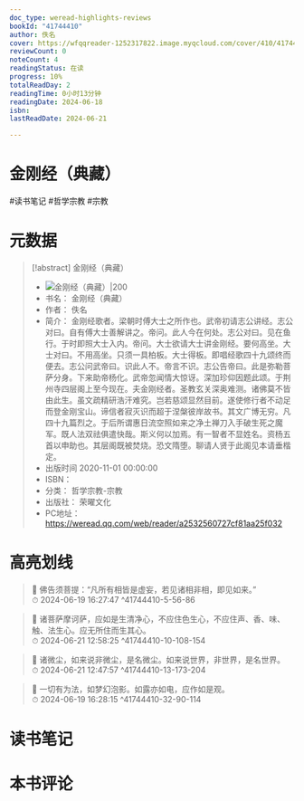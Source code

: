 ```yaml
---
doc_type: weread-highlights-reviews
bookId: "41744410"
author: 佚名
cover: https://wfqqreader-1252317822.image.myqcloud.com/cover/410/41744410/t7_41744410.jpg
reviewCount: 0
noteCount: 4
readingStatus: 在读
progress: 10%
totalReadDay: 2
readingTime: 0小时13分钟
readingDate: 2024-06-18
isbn: 
lastReadDate: 2024-06-21

---
```


# 金刚经（典藏）


#读书笔记 #哲学宗教 #宗教

# 元数据
> [!abstract] 金刚经（典藏）
> - ![ 金刚经（典藏）|200](https://wfqqreader-1252317822.image.myqcloud.com/cover/410/41744410/t7_41744410.jpg)
> - 书名： 金刚经（典藏）
> - 作者： 佚名
> - 简介： 金刚经歌者。梁朝时傅大士之所作也。武帝初请志公讲经。志公对曰。自有傅大士善解讲之。帝问。此人今在何处。志公对曰。见在鱼行。于时即照大士入内。帝问。大士欲请大士讲金刚经。要何高坐。大士对曰。不用高坐。只须一具柏板。大士得板。即唱经歌四十九颂终而便去。志公问武帝曰。识此人不。帝言不识。志公告帝曰。此是弥勒菩萨分身。下来助帝杨化。武帝忽闻情大惊讶。深加珍仰因题此颂。于荆州寺四层阁上至今现在。夫金刚经者。圣教玄关深奥难测。诸佛莫不皆由此生。虽文疏精研浩汗难究。岂若慈颂显然目前。遂使修行者不动足而登金刚宝山。谛信者寂灭识而超于涅槃彼岸故书。其文广博无穷。凡四十九篇烈之。于后所谓惠日流空照如来之净土禅刀入手破生死之魔军。既人法双祛俱遣快哉。斯义何以加焉。有一智者不显姓名。资杨五首以申助也。其层阁既被焚烧。恐文隋堕。聊请人贤于此阁见本请垂楷定。
> - 出版时间 2020-11-01 00:00:00
> - ISBN： 
> - 分类： 哲学宗教-宗教
> - 出版社： 荣曜文化
> - PC地址：https://weread.qq.com/web/reader/a2532560727cf81aa25f032

# 高亮划线




> 📌 佛告须菩提：“凡所有相皆是虚妄，若见诸相非相，即见如来。”  
> ⏱ 2024-06-19 16:27:47 ^41744410-5-56-86



> 📌 诸菩萨摩诃萨，应如是生清净心，不应住色生心，不应住声、香、味、触、法生心。应无所住而生其心。  
> ⏱ 2024-06-21 12:58:25 ^41744410-10-108-154



> 📌 诸微尘，如来说非微尘，是名微尘。如来说世界，非世界，是名世界。  
> ⏱ 2024-06-21 12:47:57 ^41744410-13-173-204



> 📌 一切有为法，如梦幻泡影。如露亦如电，应作如是观。  
> ⏱ 2024-06-19 16:28:15 ^41744410-32-90-114



# 读书笔记




# 本书评论

